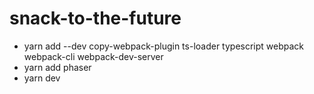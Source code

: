 # snack-to-the-future

* yarn add --dev copy-webpack-plugin ts-loader typescript webpack webpack-cli webpack-dev-server
* yarn add phaser
* yarn dev